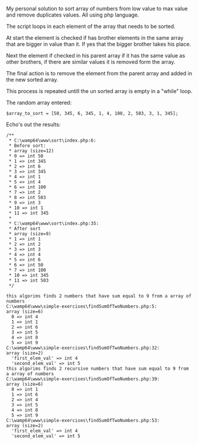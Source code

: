 My personal solution to sort array of numbers from low value to max value and remove duplicates values. All using php language.

The script loops in each element of the array that needs to be sorted.

At start the element is checked if has brother elements in the same array that are bigger in value than it. If yes that the bigger brother takes his place.

Next the element if checked in his parent array if it has the same value as other brothers, if there are similar values it is removed form the array.

The final action is to remove the element from the parent array and added in the new sorted array.

This process is repeated untill the un sorted array is empty in a "while" loop.

The random array entered:

    $array_to_sort = [50, 345, 6, 345, 1, 4, 100, 2, 503, 3, 1, 345];
  
Echo's out the results:


    /**
     * C:\wamp64\www\sort\index.php:6:
     * Before sort:
     * array (size=12)
     * 0 => int 50
     * 1 => int 345
     * 2 => int 6
     * 3 => int 345
     * 4 => int 1
     * 5 => int 4
     * 6 => int 100
     * 7 => int 2
     * 8 => int 503
     * 9 => int 3
     * 10 => int 1
     * 11 => int 345
     * 
     * C:\wamp64\www\sort\index.php:35:
     * After sort
     * array (size=9)
     * 1 => int 1
     * 2 => int 2
     * 3 => int 3
     * 4 => int 4
     * 5 => int 6
     * 6 => int 50
     * 7 => int 100
     * 10 => int 345
     * 11 => int 503
     */ 
     
    this algorims finds 2 numbers that have sum equal to 9 from a array of numbers
    C:\wamp64\www\simple-exercises\findSumOfTwoNumbers.php:5:
    array (size=6)
      0 => int 4
      1 => int 1
      2 => int 6
      3 => int 5
      4 => int 8
      5 => int 9
    C:\wamp64\www\simple-exercises\findSumOfTwoNumbers.php:32:
    array (size=2)
      'first_elem_val' => int 4
      'second_elem_val' => int 5
    this algorims finds 2 recursive numbers that have sum equal to 9 from a array of numbers
    C:\wamp64\www\simple-exercises\findSumOfTwoNumbers.php:39:
    array (size=6)
      0 => int 1
      1 => int 6
      2 => int 4
      3 => int 5
      4 => int 8
      5 => int 9
    C:\wamp64\www\simple-exercises\findSumOfTwoNumbers.php:53:
    array (size=2)
      'first_elem_val' => int 4
      'second_elem_val' => int 5
